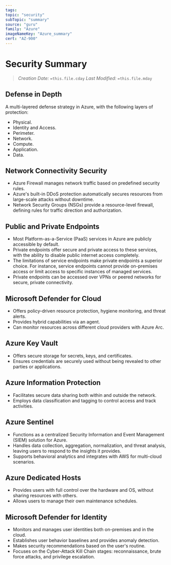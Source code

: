 ```yaml
---
tags:
topic: "security"
subTopic: "summary"
source: "guru"
family: "Azure"
imageNameKey: "Azure_summary"
cert: "AZ-900"
---
```

# Security Summary

> _Creation Date:_ `=this.file.cday` _Last Modified:_ `=this.file.mday`

## Defense in Depth

A multi-layered defense strategy in Azure, with the following layers of protection:

- Physical.
- Identity and Access.
- Perimeter.
- Network.
- Compute.
- Application.
- Data.

## Network Connectivity Security

- Azure Firewall manages network traffic based on predefined security rules.
- Azure's built-in DDoS protection automatically secures resources from large-scale attacks without downtime.
- Network Security Groups (NSGs) provide a resource-level firewall, defining rules for traffic direction and authorization.

## Public and Private Endpoints

- Most Platform-as-a-Service (PaaS) services in Azure are publicly accessible by default.
- Private endpoints offer secure and private access to these services, with the ability to disable public internet access completely.
- The limitations of service endpoints make private endpoints a superior choice. For instance, service endpoints cannot provide on-premises access or limit access to specific instances of managed services.
- Private endpoints can be accessed over VPNs or peered networks for secure, private connectivity.

## Microsoft Defender for Cloud

- Offers policy-driven resource protection, hygiene monitoring, and threat alerts.
- Provides hybrid capabilities via an agent.
- Can monitor resources across different cloud providers with Azure Arc.

## Azure Key Vault

- Offers secure storage for secrets, keys, and certificates.
- Ensures credentials are securely used without being revealed to other parties or applications.

## Azure Information Protection

- Facilitates secure data sharing both within and outside the network.
- Employs data classification and tagging to control access and track activities.

## Azure Sentinel

- Functions as a centralized Security Information and Event Management (SIEM) solution for Azure.
- Handles data collection, aggregation, normalization, and threat analysis, leaving users to respond to the insights it provides.
- Supports behavioral analytics and integrates with AWS for multi-cloud scenarios.

## Azure Dedicated Hosts

- Provides users with full control over the hardware and OS, without sharing resources with others.
- Allows users to manage their own maintenance schedules.

## Microsoft Defender for Identity

- Monitors and manages user identities both on-premises and in the cloud.
- Establishes user behavior baselines and provides anomaly detection.
- Makes security recommendations based on the user's routine.
- Focuses on the Cyber-Attack Kill Chain stages: reconnaissance, brute force attacks, and privilege escalation.